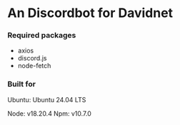 # An Discordbot for Davidnet

### Required packages
 - axios
 - discord.js
 - node-fetch


### Built for
Ubuntu: Ubuntu 24.04 LTS

Node: v18.20.4
Npm: v10.7.0
